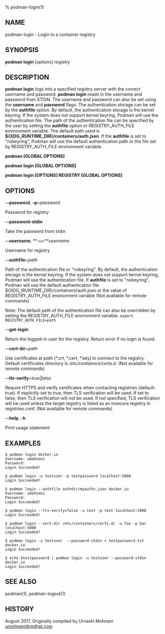 % podman-login(1)

## NAME
podman\-login - Login to a container registry

## SYNOPSIS
**podman login** [*options*] *registry*

## DESCRIPTION
**podman login** logs into a specified registry server with the correct username
and password. **podman login** reads in the username and password from STDIN.
The username and password can also be set using the **username** and **password** flags.
The authentication storage can be set by the **authfile** option.
By default, the authentication storage is the kernel keyring. If the system does not
support kernel keyring, Podman will use the authentication file.
The path of the authentication file can be specified by the user by setting the **authfile** option
or REGISTRY\_AUTH\_FILE environment variable. The default path used is **${XDG\_RUNTIME_DIR}/containers/auth.json**.
If the **authfile** is set to "nokeyring", Podman will use the default authentication path or the
file set by REGISTRY\_AUTH\_FILE environment variable.

**podman [GLOBAL OPTIONS]**

**podman login [GLOBAL OPTIONS]**

**podman login [OPTIONS] REGISTRY [GLOBAL OPTIONS]**

## OPTIONS

**--password**, **-p**=*password*

Password for registry

**--password-stdin**

Take the password from stdin

**--username**, **-u=***username*

Username for registry

**--authfile**=*path*

Path of the authentication file or "nokeyring". By default, the authentication storage is the kernel keyring. If the system does not support kernel keyring, Podman will use the authentication file.  If **authfile** is set to "nokeyring", Podman will use the default authentication file ${XDG_\RUNTIME\_DIR}/containers/auth.json or the value of REGISTRY\_AUTH\_FILE environment variable (Not available for remote commands)

Note: The default path of the authentication file can also be overridden by setting the REGISTRY_AUTH_FILE environment variable. `export REGISTRY_AUTH_FILE=path`

**--get-login**

Return the logged-in user for the registry.  Return error if no login is found.

**--cert-dir**=*path*

Use certificates at *path* (\*.crt, \*.cert, \*.key) to connect to the registry.
Default certificates directory is _/etc/containers/certs.d_. (Not available for remote commands)

**--tls-verify**=*true|false*

Require HTTPS and verify certificates when contacting registries (default: true). If explicitly set to true,
then TLS verification will be used. If set to false, then TLS verification will not be used. If not specified,
TLS verification will be used unless the target registry is listed as an insecure registry in registries.conf. (Not available for remote commands)

**--help**, **-h**

Print usage statement

## EXAMPLES

```
$ podman login docker.io
Username: umohnani
Password:
Login Succeeded!
```

```
$ podman login -u testuser -p testpassword localhost:5000
Login Succeeded!
```

```
$ podman login --authfile authdir/myauths.json docker.io
Username: umohnani
Password:
Login Succeeded!
```

```
$ podman login --tls-verify=false -u test -p test localhost:5000
Login Succeeded!
```

```
$ podman login --cert-dir /etc/containers/certs.d/ -u foo -p bar localhost:5000
Login Succeeded!
```

```
$ podman login -u testuser  --password-stdin < testpassword.txt docker.io
Login Succeeded!
```

```
$ echo $testpassword | podman login -u testuser --password-stdin docker.io
Login Succeeded!
```

## SEE ALSO
podman(1), podman-logout(1)

## HISTORY
August 2017, Originally compiled by Urvashi Mohnani <umohnani@redhat.com>
